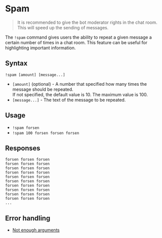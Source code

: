 # Spam


> It is recommended to give the bot moderator rights in the chat room. This will speed up the sending of messages.


The `!spam` command gives users the ability to repeat a given message a certain number of times in a chat room.
This feature can be useful for highlighting important information.

## Syntax
`!spam [amount] [message...]`

+ `[amount]` (optional) - A number that specified how many times the message should be repeated.\
If not specified, the default value is 10. The maximum value is 100.
+ `[message...]` - The text of the message to be repeated.

## Usage

+ `!spam forsen`
+ `!spam 100 forsen forsen forsen`

## Responses

```
forsen forsen forsen
forsen forsen forsen
forsen forsen forsen
forsen forsen forsen
forsen forsen forsen
forsen forsen forsen
forsen forsen forsen
forsen forsen forsen
forsen forsen forsen
forsen forsen forsen
...
```

## Error handling
+ [Not enough arguments](/wiki/errors#0)
